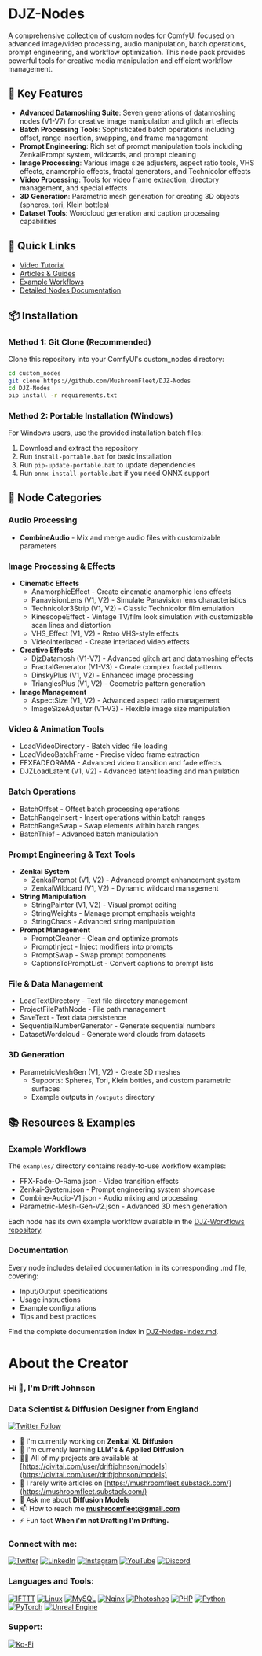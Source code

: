 # DJZ-Nodes

A comprehensive collection of custom nodes for ComfyUI focused on advanced image/video processing, audio manipulation, batch operations, prompt engineering, and workflow optimization. This node pack provides powerful tools for creative media manipulation and efficient workflow management.

## 🌟 Key Features

- **Advanced Datamoshing Suite**: Seven generations of datamoshing nodes (V1-V7) for creative image manipulation and glitch art effects
- **Batch Processing Tools**: Sophisticated batch operations including offset, range insertion, swapping, and frame management
- **Prompt Engineering**: Rich set of prompt manipulation tools including ZenkaiPrompt system, wildcards, and prompt cleaning
- **Image Processing**: Various image size adjusters, aspect ratio tools, VHS effects, anamorphic effects, fractal generators, and Technicolor effects
- **Video Processing**: Tools for video frame extraction, directory management, and special effects
- **3D Generation**: Parametric mesh generation for creating 3D objects (spheres, tori, Klein bottles)
- **Dataset Tools**: Wordcloud generation and caption processing capabilities

## 🚀 Quick Links
- [Video Tutorial](https://www.youtube.com/watch?v=MnZnP0Fav8E)
- [Articles & Guides](https://civitai.com/user/driftjohnson/articles)
- [Example Workflows](https://github.com/MushroomFleet/DJZ-Workflows/tree/main/DJZ-Nodes-Examples)
- [Detailed Nodes Documentation](https://github.com/MushroomFleet/DJZ-Nodes/blob/main/DJZ-Nodes-Index.md)

## 📦 Installation

### Method 1: Git Clone (Recommended)
Clone this repository into your ComfyUI's custom_nodes directory:

```bash
cd custom_nodes
git clone https://github.com/MushroomFleet/DJZ-Nodes
cd DJZ-Nodes
pip install -r requirements.txt
```

### Method 2: Portable Installation (Windows)
For Windows users, use the provided installation batch files:
1. Download and extract the repository
2. Run `install-portable.bat` for basic installation
3. Run `pip-update-portable.bat` to update dependencies
4. Run `onnx-install-portable.bat` if you need ONNX support

## 🔧 Node Categories

### Audio Processing
- **CombineAudio** - Mix and merge audio files with customizable parameters

### Image Processing & Effects
- **Cinematic Effects**
  - AnamorphicEffect - Create cinematic anamorphic lens effects
  - PanavisionLens (V1, V2) - Simulate Panavision lens characteristics
  - Technicolor3Strip (V1, V2) - Classic Technicolor film emulation
  - KinescopeEffect - Vintage TV/film look simulation with customizable scan lines and distortion
  - VHS_Effect (V1, V2) - Retro VHS-style effects
  - VideoInterlaced - Create interlaced video effects
- **Creative Effects**
  - DjzDatamosh (V1-V7) - Advanced glitch art and datamoshing effects
  - FractalGenerator (V1-V3) - Create complex fractal patterns
  - DinskyPlus (V1, V2) - Enhanced image processing
  - TrianglesPlus (V1, V2) - Geometric pattern generation
- **Image Management**
  - AspectSize (V1, V2) - Advanced aspect ratio management
  - ImageSizeAdjuster (V1-V3) - Flexible image size manipulation

### Video & Animation Tools
- LoadVideoDirectory - Batch video file loading
- LoadVideoBatchFrame - Precise video frame extraction
- FFXFADEORAMA - Advanced video transition and fade effects
- DJZLoadLatent (V1, V2) - Advanced latent loading and manipulation

### Batch Operations
- BatchOffset - Offset batch processing operations
- BatchRangeInsert - Insert operations within batch ranges
- BatchRangeSwap - Swap elements within batch ranges
- BatchThief - Advanced batch manipulation

### Prompt Engineering & Text Tools
- **Zenkai System**
  - ZenkaiPrompt (V1, V2) - Advanced prompt enhancement system
  - ZenkaiWildcard (V1, V2) - Dynamic wildcard management
- **String Manipulation**
  - StringPainter (V1, V2) - Visual prompt editing
  - StringWeights - Manage prompt emphasis weights
  - StringChaos - Advanced string manipulation
- **Prompt Management**
  - PromptCleaner - Clean and optimize prompts
  - PromptInject - Inject modifiers into prompts
  - PromptSwap - Swap prompt components
  - CaptionsToPromptList - Convert captions to prompt lists

### File & Data Management
- LoadTextDirectory - Text file directory management
- ProjectFilePathNode - File path management
- SaveText - Text data persistence
- SequentialNumberGenerator - Generate sequential numbers
- DatasetWordcloud - Generate word clouds from datasets

### 3D Generation
- ParametricMeshGen (V1, V2) - Create 3D meshes
  - Supports: Spheres, Tori, Klein bottles, and custom parametric surfaces
  - Example outputs in `/outputs` directory

## 📚 Resources & Examples

### Example Workflows
The `examples/` directory contains ready-to-use workflow examples:
- FFX-Fade-O-Rama.json - Video transition effects
- Zenkai-System.json - Prompt engineering system showcase
- Combine-Audio-V1.json - Audio mixing and processing
- Parametric-Mesh-Gen-V2.json - Advanced 3D mesh generation

Each node has its own example workflow available in the [DJZ-Workflows repository](https://github.com/MushroomFleet/DJZ-Workflows/tree/main/DJZ-Nodes-Examples).

### Documentation
Every node includes detailed documentation in its corresponding .md file, covering:
- Input/Output specifications
- Usage instructions
- Example configurations
- Tips and best practices

Find the complete documentation index in [DJZ-Nodes-Index.md](https://github.com/MushroomFleet/DJZ-Nodes/blob/main/DJZ-Nodes-Index.md).

# About the Creator

### Hi 👋, I'm Drift Johnson

### Data Scientist & Diffusion Designer from England

[![Twitter Follow](https://img.shields.io/twitter/follow/mushroomfleet?logo=twitter&style=for-the-badge)](https://twitter.com/mushroomfleet)

- 🔭 I'm currently working on **Zenkai XL Diffusion**
- 🌱 I'm currently learning **LLM's & Applied Diffusion**
- 👨‍💻 All of my projects are available at [https://civitai.com/user/driftjohnson/models](https://civitai.com/user/driftjohnson/models)
- 📝 I rarely write articles on [https://mushroomfleet.substack.com/](https://mushroomfleet.substack.com/)
- 💬 Ask me about **Diffusion Models**
- 📫 How to reach me **mushroomfleet@gmail.com**
- ⚡ Fun fact **When i'm not Drafting I'm Drifting.**

### Connect with me:

[![Twitter](https://raw.githubusercontent.com/rahuldkjain/github-profile-readme-generator/master/src/images/icons/Social/twitter.svg)](https://twitter.com/mushroomfleet)
[![LinkedIn](https://raw.githubusercontent.com/rahuldkjain/github-profile-readme-generator/master/src/images/icons/Social/linked-in-alt.svg)](https://linkedin.com/in/mushroomfleet)
[![Instagram](https://raw.githubusercontent.com/rahuldkjain/github-profile-readme-generator/master/src/images/icons/Social/instagram.svg)](https://instagram.com/mushroomfleet)
[![YouTube](https://raw.githubusercontent.com/rahuldkjain/github-profile-readme-generator/master/src/images/icons/Social/youtube.svg)](https://www.youtube.com/@FiveBelowFiveUK)
[![Discord](https://raw.githubusercontent.com/rahuldkjain/github-profile-readme-generator/master/src/images/icons/Social/discord.svg)](https://discord.gg/DtMXKqD5bT)

### Languages and Tools:

[![IFTTT](https://www.vectorlogo.zone/logos/ifttt/ifttt-ar21.svg)](https://ifttt.com/)
[![Linux](https://raw.githubusercontent.com/devicons/devicon/master/icons/linux/linux-original.svg)](https://www.linux.org/)
[![MySQL](https://raw.githubusercontent.com/devicons/devicon/master/icons/mysql/mysql-original-wordmark.svg)](https://www.mysql.com/)
[![Nginx](https://raw.githubusercontent.com/devicons/devicon/master/icons/nginx/nginx-original.svg)](https://www.nginx.com)
[![Photoshop](https://raw.githubusercontent.com/devicons/devicon/master/icons/photoshop/photoshop-line.svg)](https://www.photoshop.com/en)
[![PHP](https://raw.githubusercontent.com/devicons/devicon/master/icons/php/php-original.svg)](https://www.php.net)
[![Python](https://raw.githubusercontent.com/devicons/devicon/master/icons/python/python-original.svg)](https://www.python.org)
[![PyTorch](https://www.vectorlogo.zone/logos/pytorch/pytorch-icon.svg)](https://pytorch.org/)
[![Unreal Engine](https://raw.githubusercontent.com/kenangundogan/fontisto/036b7eca71aab1bef8e6a0518f7329f13ed62f6b/icons/svg/brand/unreal-engine.svg)](https://unrealengine.com/)

### Support:

[![Ko-Fi](https://cdn.ko-fi.com/cdn/kofi3.png?v=3)](https://ko-fi.com/driftjohnson)
